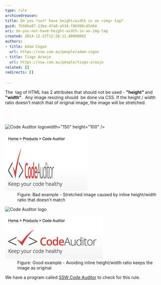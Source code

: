 ```yaml
---
type: rule
archivedreason: 
title: Do you *not* have height/width in an <img> tag?
guid: 7b56ba87-23be-47a8-a534-f86990c45d44
uri: do-you-not-have-height-width-in-an-img-tag
created: 2014-12-22T12:28:11.0000000Z
authors:
- title: Adam Cogan
  url: https://ssw.com.au/people/adam-cogan
- title: Tiago Araujo
  url: https://ssw.com.au/people/tiago-araujo
related: []
redirects: []

---
```



<p>The <b><img></b> tag of HTML has 2 attributes that should not be used - <b>"height" </b>and<b> "width"</b>.  Any image resizing should  be done via CSS. If the height / width ratio doesn't match that of original image, the image will be stretched.</p>
<br><excerpt class='endintro'></excerpt><br>
<dl class="badImage"><p class="ssw15-rteElement-CodeArea"><img src="images/codeauditor-logo.png" alt="Code Auditor logo" <span class="ssw15-rteStyle-Highlight">width="150" height="100"</span> />​<br></p><dt>
      <img src="streched-image.jpg" alt="Stretched image which looks ugly" /> 
   </dt><dd> Figure: Bad example - Stretched image caused by inline​ height/width ratio that doesn't match</dd></dl><dl class="goodImage"><p class="ssw15-rteElement-CodeArea"><img src="images/codeauditor-logo.png" alt="Code Auditor logo"  />​​​​<br></p><dt>
      <img src="non-streched-image.jpg" alt="Image looks fine" />​ 
   </dt><dd> Figure: Good example - Avoiding inline​ height/width ratio keeps the image as original</dd></dl><p class="ssw15-rteElement-YellowBorderBox"> We have a program called 
   <a href="http://www.ssw.com.au/ssw/CodeAuditor/Rules.aspx#IMGWidth">SSW Code Auditor</a> to check for this rule. </p>


